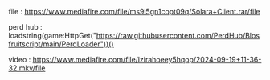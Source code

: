 file : https://www.mediafire.com/file/ms9l5gn1copt09q/Solara+Client.rar/file

perd hub :
loadstring(game:HttpGet("https://raw.githubusercontent.com/PerdHub/Blosfruitscript/main/PerdLoader"))() 

video : https://www.mediafire.com/file/lzirahoeey5hqop/2024-09-19+11-36-32.mkv/file
